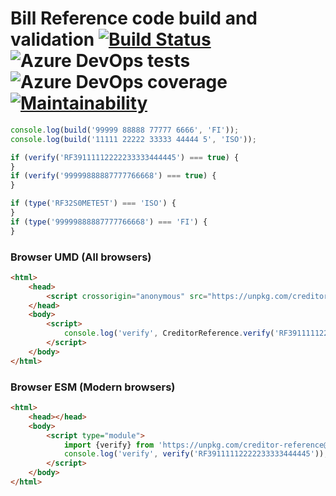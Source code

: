 # Bill Reference code build and validation [![Build Status](https://mharj.visualstudio.com/creditor-reference/_apis/build/status/mharj.creditor-reference?branchName=master)](https://mharj.visualstudio.com/creditor-reference/_build/latest?definitionId=14&branchName=master) ![Azure DevOps tests](https://img.shields.io/azure-devops/tests/mharj/creditor-reference/14?compact_message) ![Azure DevOps coverage](https://img.shields.io/azure-devops/coverage/mharj/creditor-reference/14) [![Maintainability](https://api.codeclimate.com/v1/badges/133d7273f46a087fba52/maintainability)](https://codeclimate.com/github/mharj/creditor-reference/maintainability) 


```javascript
console.log(build('99999 88888 77777 6666', 'FI'));
console.log(build('11111 22222 33333 44444 5', 'ISO'));

if (verify('RF39111112222233333444445') === true) {
}
if (verify('99999888887777766668') === true) {
}

if (type('RF32S0METE5T') === 'ISO') {
}
if (type('99999888887777766668') === 'FI') {
}
```

### Browser UMD (All browsers)

```html
<html>
	<head>
		<script crossorigin="anonymous" src="https://unpkg.com/creditor-reference@0.1.4/dist/umd/index.js"></script>
	</head>
	<body>
		<script>
			console.log('verify', CreditorReference.verify('RF39111112222233333444445'));
		</script>
	</body>
</html>
```

### Browser ESM (Modern browsers)

```html
<html>
	<head></head>
	<body>
		<script type="module">
			import {verify} from 'https://unpkg.com/creditor-reference@0.1.4/dist/esm/index.js';
			console.log('verify', verify('RF39111112222233333444445'));
		</script>
	</body>
</html>
```
